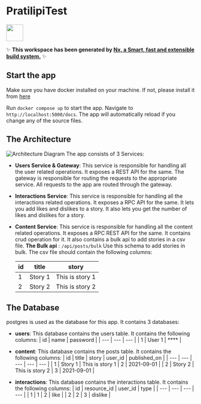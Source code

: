 # PratilipiTest

<a alt="Nx logo" href="https://nx.dev" target="_blank" rel="noreferrer"><img src="https://raw.githubusercontent.com/nrwl/nx/master/images/nx-logo.png" width="45"></a>

✨ **This workspace has been generated by [Nx, a Smart, fast and extensible build system.](https://nx.dev)** ✨


## Start the app

Make sure you have docker installed on your machine. If not, please install it from [here](https://docs.docker.com/get-docker/)

Run `docker compose up` to start the app. Navigate to `http://localhost:5000/docs`. The app will automatically reload if you change any of the source files.

## The Architecture
![Architecture Diagram](
    https://i.imgur.com/JW4yBqJ.png
)
The app consists of 3 Services:
- **Users Service & Gateway**: This service is responsible for handling all the user related operations. It exposes a REST API for the same. The gateway is responsible for routing the requests to the appropriate service. All requests to the app are routed through the gateway.
- **Interactions Service**: This service is responsible for handling all the interactions related operations. It exposes a RPC API for the same. It lets you add likes and dislikes to a story. It also lets you get the number of likes and dislikes for a story.
- **Content Service**: This service is responsible for handling all the content related operations. It exposes a RPC REST API for the same. It contains crud operation for it. It also contains a bulk api to add stories in a csv file.
**The Bulk api** : `/api/posts/bulk`
Use this schema to add stories in bulk. The csv file should contain the following columns:

    | id | title | story |
    | --- | --- | --- |
    | 1 | Story 1 | This is story 1 |
    | 2 | Story 2 | This is story 2 |

## The Database
postgres is used as the database for this app. It contains 3 databases:
- **users**: This database contains the users table. It contains the following columns:
    | id | name  | password |
    | --- | --- | --- |
    | 1 | User 1 | **** |

- **content**: This database contains the posts table. It contains the following columns:
    | id | title  | story | user_id | published_on |
    | --- | --- | --- | --- | --- |
    | 1 | Story 1 | This is story 1 | 2 | 2021-09-01 |
    | 2 | Story 2 | This is story 2 | 3 | 2021-09-01 |

- **interactions**: This database contains the interactions table. It contains the following columns:
    | id | resource_id  | user_id | type |
    | --- | --- | --- | --- |
    | 1 | 1 | 2 | like |
    | 2 | 2 | 3 | dislike |
  
